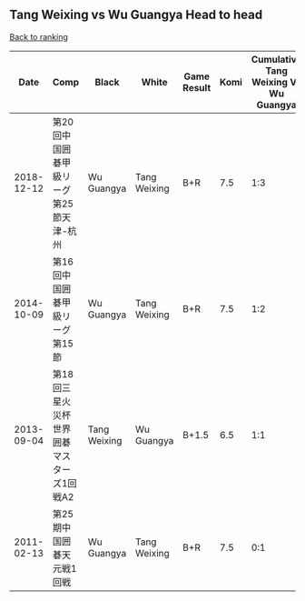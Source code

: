 ## Tang Weixing vs Wu Guangya Head to head

[Back to ranking](../../index.md)




| **Date** | **Comp** | **Black** | **White** | **Game Result** | **Komi** | **Cumulative Tang Weixing Vs Wu Guangya** | **Tang Weixing Streak** | **Wu Guangya Streak** | 
| --- | --- | --- | --- | --- | --- | --- | --- | --- |
| 2018-12-12 | 第20回中国囲碁甲級リーグ第25節天津-杭州 | Wu Guangya | Tang Weixing | B+R | 7.5 | 1:3 | 0 | 2 | 
| 2014-10-09 | 第16回中国囲碁甲級リーグ第15節 | Wu Guangya | Tang Weixing | B+R | 7.5 | 1:2 | 0 | 1 | 
| 2013-09-04 | 第18回三星火災杯世界囲碁マスターズ1回戦A2 | Tang Weixing | Wu Guangya | B+1.5 | 6.5 | 1:1 | 1 | 0 | 
| 2011-02-13 | 第25期中国囲碁天元戦1回戦 | Wu Guangya | Tang Weixing | B+R | 7.5 | 0:1 | 0 | 1 |




